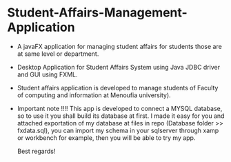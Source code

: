 # Student-Affairs-Management-Application
 - A javaFX application for managing student affairs for students those are at same level or department.
 - Desktop Application for Student Affairs System using Java JDBC driver and GUI using FXML.
 - Student affairs application is developed to manage students of Faculty of computing and information at Menoufia university).
 -  Important note !!!!
    This app is developed to connect a MYSQL database, so to use it you shall build its database at first. I made it easy for you and attached exportation of my database at files     in   repo (Database folder >> fxdata.sql), you can import my schema in your sqlserver through xamp or workbench for example, then you will be able to try my app.
    
    Best regards!
